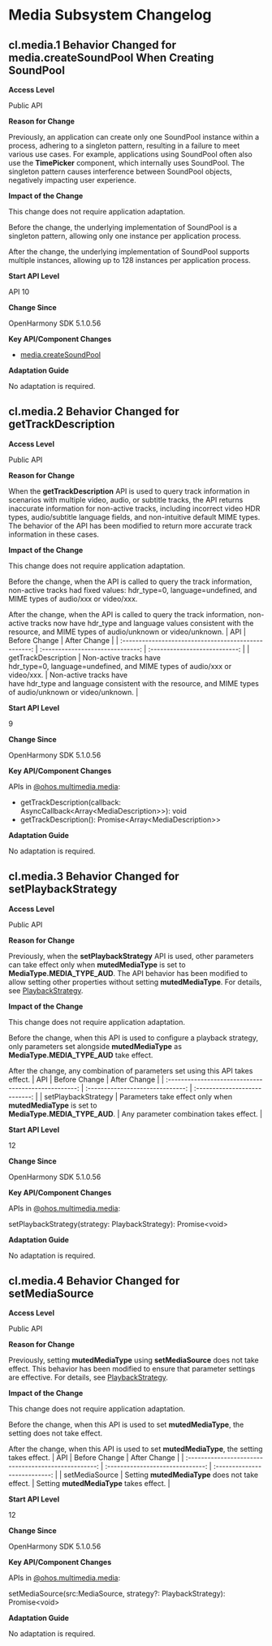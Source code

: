 # Media Subsystem Changelog

## cl.media.1 Behavior Changed for media.createSoundPool When Creating SoundPool

**Access Level**

Public API

**Reason for Change**

Previously, an application can create only one SoundPool instance within a process, adhering to a singleton pattern, resulting in a failure to meet various use cases. For example, applications using SoundPool often also use the **TimePicker** component, which internally uses SoundPool. The singleton pattern causes interference between SoundPool objects, negatively impacting user experience.

**Impact of the Change**

This change does not require application adaptation.

Before the change, the underlying implementation of SoundPool is a singleton pattern, allowing only one instance per application process.

After the change, the underlying implementation of SoundPool supports multiple instances, allowing up to 128 instances per application process.

**Start API Level**

API 10

**Change Since**

OpenHarmony SDK 5.1.0.56

**Key API/Component Changes**

- [media.createSoundPool](../../../application-dev/reference/apis-media-kit/arkts-apis-media-f.md#mediacreatesoundpool10)

**Adaptation Guide**

No adaptation is required.

## cl.media.2 	Behavior Changed for getTrackDescription

**Access Level**

Public API

**Reason for Change**

When the **getTrackDescription** API is used to query track information in scenarios with multiple video, audio, or subtitle tracks, the API returns inaccurate information for non-active tracks, including incorrect video HDR types, audio/subtitle language fields, and non-intuitive default MIME types. The behavior of the API has been modified to return more accurate track information in these cases.

**Impact of the Change**

This change does not require application adaptation.

Before the change, when the API is called to query the track information, non-active tracks had fixed values: hdr_type=0, language=undefined, and MIME types of audio/xxx or video/xxx.

After the change, when the API is called to query the track information, non-active tracks now have hdr_type and language values consistent with the resource, and MIME types of audio/unknown or video/unknown.
|                       API                       |           Before Change           |           After Change        |
| :--------------------------------------------------: | :------------------------------: | :---------------------------: |
| getTrackDescription  |        Non-active tracks have<br>hdr_type=0, language=undefined, and MIME types of audio/xxx or video/xxx.       |    Non-active tracks have<br>have hdr_type and language consistent with the resource, and MIME types of audio/unknown or video/unknown.   |

**Start API Level**

9

**Change Since**

OpenHarmony SDK 5.1.0.56

**Key API/Component Changes**

APIs in [@ohos.multimedia.media](../../../application-dev/reference/apis-media-kit/js-apis-media.md):
- getTrackDescription(callback: AsyncCallback\<Array\<MediaDescription\>\>): void
- getTrackDescription(): Promise\<Array\<MediaDescription\>\>

**Adaptation Guide**

No adaptation is required.

## cl.media.3 	Behavior Changed for setPlaybackStrategy

**Access Level**

Public API

**Reason for Change**

Previously, when the **setPlaybackStrategy** API is used, other parameters can take effect only when **mutedMediaType** is set to **MediaType.MEDIA_TYPE_AUD**. The API behavior has been modified to allow setting other properties without setting **mutedMediaType**. For details, see [PlaybackStrategy](../../../application-dev/reference/apis-media-kit/js-apis-media.md#playbackstrategy12).

**Impact of the Change**

This change does not require application adaptation.

Before the change, when this API is used to configure a playback strategy, only parameters set alongside **mutedMediaType** as **MediaType.MEDIA_TYPE_AUD** take effect.

After the change, any combination of parameters set using this API takes effect.
|                       API                       |           Before Change           |           After Change        |
| :--------------------------------------------------: | :------------------------------: | :---------------------------: |
| setPlaybackStrategy  |      Parameters take effect only when **mutedMediaType** is set to<br>**MediaType.MEDIA_TYPE_AUD**.         |    Any parameter combination takes effect.   |

**Start API Level**

12

**Change Since**

OpenHarmony SDK 5.1.0.56

**Key API/Component Changes**

APIs in [@ohos.multimedia.media](../../../application-dev/reference/apis-media-kit/js-apis-media.md):

setPlaybackStrategy(strategy: PlaybackStrategy): Promise\<void\>

**Adaptation Guide**

No adaptation is required.

## cl.media.4 	Behavior Changed for setMediaSource

**Access Level**

Public API

**Reason for Change**

Previously, setting **mutedMediaType** using **setMediaSource** does not take effect. This behavior has been modified to ensure that parameter settings are effective. For details, see [PlaybackStrategy](../../../application-dev/reference/apis-media-kit/js-apis-media.md#playbackstrategy12).

**Impact of the Change**

This change does not require application adaptation.

Before the change, when this API is used to set **mutedMediaType**, the setting does not take effect.

After the change, when this API is used to set **mutedMediaType**, the setting takes effect.
|                       API                       |           Before Change           |           After Change        |
| :--------------------------------------------------: | :------------------------------: | :---------------------------: |
| setMediaSource  |      Setting **mutedMediaType** does not take effect.         |    Setting **mutedMediaType** takes effect.   |

**Start API Level**

12

**Change Since**

OpenHarmony SDK 5.1.0.56

**Key API/Component Changes**

APIs in [@ohos.multimedia.media](../../../application-dev/reference/apis-media-kit/js-apis-media.md):

setMediaSource(src:MediaSource, strategy?: PlaybackStrategy): Promise\<void\>

**Adaptation Guide**

No adaptation is required.

 <!--no_check--> 